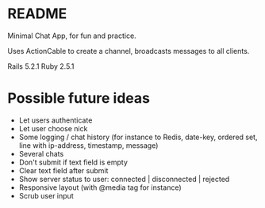 # README

Minimal Chat App, for fun and practice.

Uses ActionCable to create a channel, broadcasts messages to all clients.

Rails 5.2.1
Ruby 2.5.1

# Possible future ideas
- Let users authenticate
- Let user choose nick
- Some logging / chat history (for instance to Redis, date-key, ordered set, line with ip-address, timestamp, message)
- Several chats
- Don't submit if text field is empty
- Clear text field after submit
- Show server status to user: connected | disconnected | rejected
- Responsive layout (with @media tag for instance)
- Scrub user input
